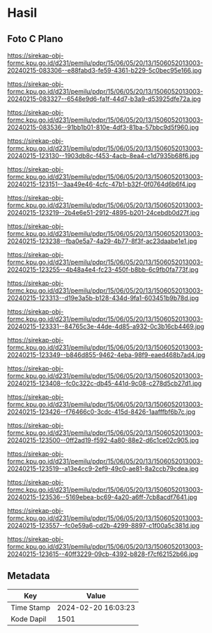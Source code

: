 # Hasil

## Foto C Plano

https://sirekap-obj-formc.kpu.go.id/d231/pemilu/pdpr/15/06/05/20/13/1506052013003-20240215-083306--e88fabd3-fe59-4361-b229-5c0bec95e166.jpg

https://sirekap-obj-formc.kpu.go.id/d231/pemilu/pdpr/15/06/05/20/13/1506052013003-20240215-083327--6548e9d6-fa1f-44d7-b3a9-d53925dfe72a.jpg

https://sirekap-obj-formc.kpu.go.id/d231/pemilu/pdpr/15/06/05/20/13/1506052013003-20240215-083536--91bb1b01-810e-4df3-81ba-57bbc9d5f960.jpg

https://sirekap-obj-formc.kpu.go.id/d231/pemilu/pdpr/15/06/05/20/13/1506052013003-20240215-123130--1903db8c-f453-4acb-8ea4-c1d7935b68f6.jpg

https://sirekap-obj-formc.kpu.go.id/d231/pemilu/pdpr/15/06/05/20/13/1506052013003-20240215-123151--3aa49e46-4cfc-47b1-b32f-0f0764d6b6f4.jpg

https://sirekap-obj-formc.kpu.go.id/d231/pemilu/pdpr/15/06/05/20/13/1506052013003-20240215-123219--2b4e6e51-2912-4895-b201-24cebdb0d27f.jpg

https://sirekap-obj-formc.kpu.go.id/d231/pemilu/pdpr/15/06/05/20/13/1506052013003-20240215-123238--fba0e5a7-4a29-4b77-8f3f-ac23daabe1e1.jpg

https://sirekap-obj-formc.kpu.go.id/d231/pemilu/pdpr/15/06/05/20/13/1506052013003-20240215-123255--4b48a4e4-fc23-450f-b8bb-6c9fb0fa773f.jpg

https://sirekap-obj-formc.kpu.go.id/d231/pemilu/pdpr/15/06/05/20/13/1506052013003-20240215-123313--d19e3a5b-b128-434d-9fa1-603451b9b78d.jpg

https://sirekap-obj-formc.kpu.go.id/d231/pemilu/pdpr/15/06/05/20/13/1506052013003-20240215-123331--84765c3e-44de-4d85-a932-0c3b16cb4469.jpg

https://sirekap-obj-formc.kpu.go.id/d231/pemilu/pdpr/15/06/05/20/13/1506052013003-20240215-123349--b846d855-9462-4eba-98f9-eaed468b7ad4.jpg

https://sirekap-obj-formc.kpu.go.id/d231/pemilu/pdpr/15/06/05/20/13/1506052013003-20240215-123408--fc0c322c-db45-441d-9c08-c278d5cb27d1.jpg

https://sirekap-obj-formc.kpu.go.id/d231/pemilu/pdpr/15/06/05/20/13/1506052013003-20240215-123426--f76466c0-3cdc-415d-8426-1aafffbf6b7c.jpg

https://sirekap-obj-formc.kpu.go.id/d231/pemilu/pdpr/15/06/05/20/13/1506052013003-20240215-123500--0ff2ad19-f592-4a80-88e2-d6c1ce02c905.jpg

https://sirekap-obj-formc.kpu.go.id/d231/pemilu/pdpr/15/06/05/20/13/1506052013003-20240215-123519--a13e4cc9-2ef9-49c0-ae81-8a2ccb79cdea.jpg

https://sirekap-obj-formc.kpu.go.id/d231/pemilu/pdpr/15/06/05/20/13/1506052013003-20240215-123536--5169ebea-bc69-4a20-a6ff-7cb8acdf7641.jpg

https://sirekap-obj-formc.kpu.go.id/d231/pemilu/pdpr/15/06/05/20/13/1506052013003-20240215-123557--fc0e59a6-cd2b-4299-8897-c1f00a5c381d.jpg

https://sirekap-obj-formc.kpu.go.id/d231/pemilu/pdpr/15/06/05/20/13/1506052013003-20240215-123615--40ff3229-09cb-4392-b828-f7cf62152b66.jpg


## Metadata

| Key        | Value               |
| ---------- | ------------------- |
| Time Stamp | 2024-02-20 16:03:23 |
| Kode Dapil | 1501                |



